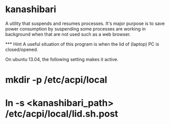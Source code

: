 kanashibari
===========

A utility that suspends and resumes processes. It's major purpose
is to save power consumption by suspending  some processes are working in
background when that are not used such as a web browser.

*** Hint
A useful situation of this program is when the lid of (laptop)
PC is closed/opened.

On ubuntu 13.04, the following setting makes it active.

# mkdir -p /etc/acpi/local
# ln -s <kanashibari_path> /etc/acpi/local/lid.sh.post

